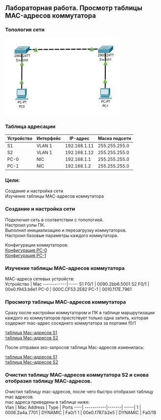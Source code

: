 ## Лабораторная работа. Просмотр таблицы MAC-адресов коммутатора

### Топология сети
![alt-текст](https://github.com/permakov/otus/blob/main/lab2/Screenshot_3.jpg "Топология сети")  

### Таблица адресации

Устройство  | Интерфейс | IP-адрес | Маска подсети
------------| ----------|----------|--------------
S1	| VLAN 1	| 192.168.1.11	| 255.255.255.0
S2 | VLAN 1	| 192.168.1.12	| 255.255.255.0
PC-0	| NIC	| 192.168.1.1	| 255.255.255.0
PC-1	| NIC	| 192.168.1.2	| 255.255.255.0

###	Цели:  
Создание и настройка сети  
Изучение таблицы МАС-адресов коммутатора  

### Создание и настройка сети  
Подключил сеть в соответствии с топологией.  
Настроил узлы ПК.  
Выполнил инициализацию и перезагрузку коммутаторов.  
Настроил базовые параметры каждого коммутатора.    

Конфигурации коммутаторов:  
[Конфигурация PC-0](https://github.com/permakov/otus/blob/main/lab2/PC0.jpg)  
[Конфигурация PC-1](https://github.com/permakov/otus/blob/main/lab2/PC1.jpg)  


### Изучение таблицы МАС-адресов коммутатора

МАС-адреса сетевых устройств:  
Устройство  | Mac
------------|-----
S1 F0/1 | 0090.2bb6.5001
S2 F0/1 | 00e0.f943.b6e1
PC-0 | 000C.CF53.2E82
PC-1 | 0010.117E.7961

### Просмотр таблицы МАС-адресов коммутатора  

Сразу после настройки коммутатором и ПК в таблице маршрутизации каждого из коммутаторов пристствует только одна запить, которая содержит mac-адрес соседнего коммутатора за портами f0/1  

[таблица Mac-адресов S1](https://github.com/permakov/otus/blob/main/lab2/Mac%20S1-1.jpg)  
[таблица Mac-адресов S2](https://github.com/permakov/otus/blob/main/lab2/Mac%20S2-1.jpg)  

После отправки эхо-запросов таблица Mac-адресов изменилась:

[таблица Mac-адресов S1](https://github.com/permakov/otus/blob/main/lab2/Mac%20S1-2.jpg)  
[таблица Mac-адресов S2](https://github.com/permakov/otus/blob/main/lab2/Mac%20S2-2N.jpg)  
           


### Очистил таблицу МАС-адресов коммутатора S2 и снова отобразил таблицу МАС-адресов.

Очистил таблицу mac-адресов, после чего быстро отобразил таблицу mac адресов.   
mac адреса приведены в таблице ниже:  
Vlan  |  Mac Address  |     Type   |     Ports
----| -----------|-------| -----|
   1   | 0006.2a4a.7701 |   DYNAMIC |    Fa0/1
   1 |   00e0.f787.b2e5 |   DYNAMIC  |   Fa0/18


